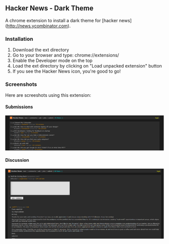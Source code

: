 ## Hacker News - Dark Theme

A chrome extension to install a dark theme for [hacker news] (http://news.ycombinator.com).

### Installation

1. Download the ext directory
2. Go to your browser and type: chrome://extensions/
3. Enable the Developer mode on the top
4. Load the ext directory by clicking on "Load unpacked extension" button
5. If you see the Hacker News icon, you're good to go!

### Screenshots
Here are screeshots using this extension:

#### Submissions
![Submissions](/screenshots/submissions.png)

#### Discussion
![Discussion](/screenshots/discussion.png)

